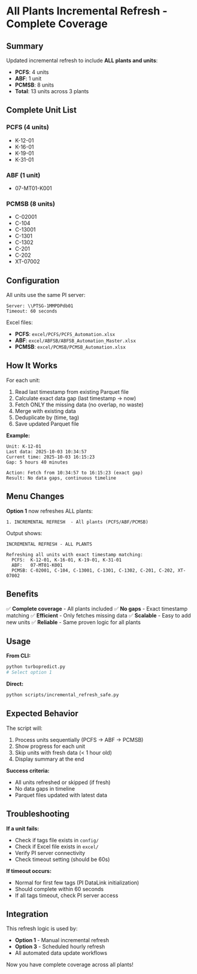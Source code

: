 # All Plants Incremental Refresh - Complete Coverage

## Summary

Updated incremental refresh to include **ALL plants and units**:
- **PCFS**: 4 units
- **ABF**: 1 unit
- **PCMSB**: 8 units
- **Total**: 13 units across 3 plants

## Complete Unit List

### PCFS (4 units)
- K-12-01
- K-16-01
- K-19-01
- K-31-01

### ABF (1 unit)
- 07-MT01-K001

### PCMSB (8 units)
- C-02001
- C-104
- C-13001
- C-1301
- C-1302
- C-201
- C-202
- XT-07002

## Configuration

All units use the same PI server:
```
Server: \\PTSG-1MMPDPdb01
Timeout: 60 seconds
```

Excel files:
- **PCFS**: `excel/PCFS/PCFS_Automation.xlsx`
- **ABF**: `excel/ABFSB/ABFSB_Automation_Master.xlsx`
- **PCMSB**: `excel/PCMSB/PCMSB_Automation.xlsx`

## How It Works

For each unit:
1. Read last timestamp from existing Parquet file
2. Calculate exact data gap (last timestamp → now)
3. Fetch ONLY the missing data (no overlap, no waste)
4. Merge with existing data
5. Deduplicate by (time, tag)
6. Save updated Parquet file

**Example:**
```
Unit: K-12-01
Last data: 2025-10-03 10:34:57
Current time: 2025-10-03 16:15:23
Gap: 5 hours 40 minutes

Action: Fetch from 10:34:57 to 16:15:23 (exact gap)
Result: No data gaps, continuous timeline
```

## Menu Changes

**Option 1** now refreshes ALL plants:
```
1. INCREMENTAL REFRESH  - All plants (PCFS/ABF/PCMSB)
```

Output shows:
```
INCREMENTAL REFRESH - ALL PLANTS

Refreshing all units with exact timestamp matching:
  PCFS:  K-12-01, K-16-01, K-19-01, K-31-01
  ABF:   07-MT01-K001
  PCMSB: C-02001, C-104, C-13001, C-1301, C-1302, C-201, C-202, XT-07002
```

## Benefits

✅ **Complete coverage** - All plants included
✅ **No gaps** - Exact timestamp matching
✅ **Efficient** - Only fetches missing data
✅ **Scalable** - Easy to add new units
✅ **Reliable** - Same proven logic for all plants

## Usage

**From CLI:**
```bash
python turbopredict.py
# Select option 1
```

**Direct:**
```bash
python scripts/incremental_refresh_safe.py
```

## Expected Behavior

The script will:
1. Process units sequentially (PCFS → ABF → PCMSB)
2. Show progress for each unit
3. Skip units with fresh data (< 1 hour old)
4. Display summary at the end

**Success criteria:**
- All units refreshed or skipped (if fresh)
- No data gaps in timeline
- Parquet files updated with latest data

## Troubleshooting

**If a unit fails:**
- Check if tags file exists in `config/`
- Check if Excel file exists in `excel/`
- Verify PI server connectivity
- Check timeout setting (should be 60s)

**If timeout occurs:**
- Normal for first few tags (PI DataLink initialization)
- Should complete within 60 seconds
- If all tags timeout, check PI server access

## Integration

This refresh logic is used by:
- **Option 1** - Manual incremental refresh
- **Option 3** - Scheduled hourly refresh
- All automated data update workflows

Now you have complete coverage across all plants!
